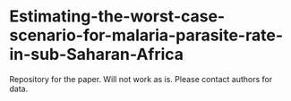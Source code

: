 # Estimating-the-worst-case-scenario-for-malaria-parasite-rate-in-sub-Saharan-Africa
Repository for the paper. Will not work as is. Please contact authors for data. 
